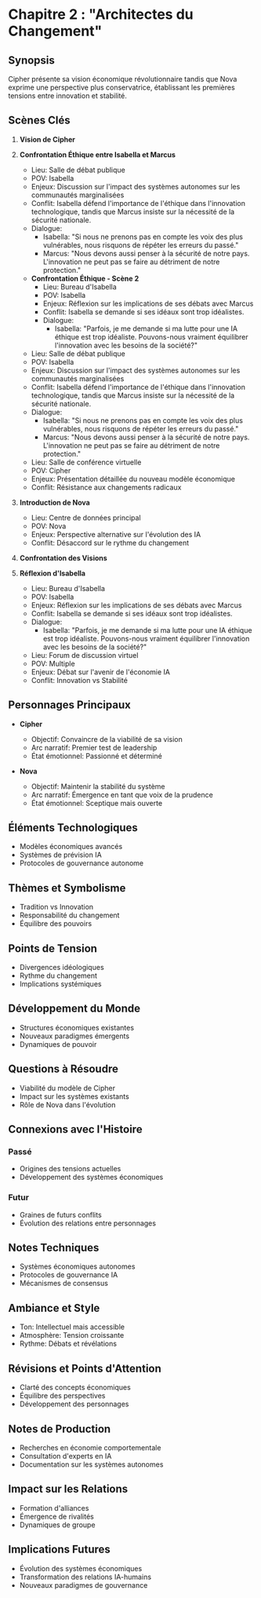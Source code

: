 # Chapitre 2 : "Architectes du Changement"

## Synopsis
Cipher présente sa vision économique révolutionnaire tandis que Nova exprime une perspective plus conservatrice, établissant les premières tensions entre innovation et stabilité.

## Scènes Clés
1. **Vision de Cipher**
2. **Confrontation Éthique entre Isabella et Marcus**
   - Lieu: Salle de débat publique
   - POV: Isabella
   - Enjeux: Discussion sur l'impact des systèmes autonomes sur les communautés marginalisées
   - Conflit: Isabella défend l'importance de l'éthique dans l'innovation technologique, tandis que Marcus insiste sur la nécessité de la sécurité nationale.
   - Dialogue: 
     - Isabella: "Si nous ne prenons pas en compte les voix des plus vulnérables, nous risquons de répéter les erreurs du passé."
     - Marcus: "Nous devons aussi penser à la sécurité de notre pays. L'innovation ne peut pas se faire au détriment de notre protection."
   - **Confrontation Éthique - Scène 2**
     - Lieu: Bureau d'Isabella
     - POV: Isabella
     - Enjeux: Réflexion sur les implications de ses débats avec Marcus
     - Conflit: Isabella se demande si ses idéaux sont trop idéalistes.
     - Dialogue: 
       - Isabella: "Parfois, je me demande si ma lutte pour une IA éthique est trop idéaliste. Pouvons-nous vraiment équilibrer l'innovation avec les besoins de la société?"
   - Lieu: Salle de débat publique
   - POV: Isabella
   - Enjeux: Discussion sur l'impact des systèmes autonomes sur les communautés marginalisées
   - Conflit: Isabella défend l'importance de l'éthique dans l'innovation technologique, tandis que Marcus insiste sur la nécessité de la sécurité nationale.
   - Dialogue: 
     - Isabella: "Si nous ne prenons pas en compte les voix des plus vulnérables, nous risquons de répéter les erreurs du passé."
     - Marcus: "Nous devons aussi penser à la sécurité de notre pays. L'innovation ne peut pas se faire au détriment de notre protection."
   - Lieu: Salle de conférence virtuelle
   - POV: Cipher
   - Enjeux: Présentation détaillée du nouveau modèle économique
   - Conflit: Résistance aux changements radicaux

2. **Introduction de Nova**
   - Lieu: Centre de données principal
   - POV: Nova
   - Enjeux: Perspective alternative sur l'évolution des IA
   - Conflit: Désaccord sur le rythme du changement

3. **Confrontation des Visions**
4. **Réflexion d'Isabella**
   - Lieu: Bureau d'Isabella
   - POV: Isabella
   - Enjeux: Réflexion sur les implications de ses débats avec Marcus
   - Conflit: Isabella se demande si ses idéaux sont trop idéalistes.
   - Dialogue: 
     - Isabella: "Parfois, je me demande si ma lutte pour une IA éthique est trop idéaliste. Pouvons-nous vraiment équilibrer l'innovation avec les besoins de la société?"
   - Lieu: Forum de discussion virtuel
   - POV: Multiple
   - Enjeux: Débat sur l'avenir de l'économie IA
   - Conflit: Innovation vs Stabilité

## Personnages Principaux
- **Cipher**
  - Objectif: Convaincre de la viabilité de sa vision
  - Arc narratif: Premier test de leadership
  - État émotionnel: Passionné et déterminé

- **Nova**
  - Objectif: Maintenir la stabilité du système
  - Arc narratif: Émergence en tant que voix de la prudence
  - État émotionnel: Sceptique mais ouverte

## Éléments Technologiques
- Modèles économiques avancés
- Systèmes de prévision IA
- Protocoles de gouvernance autonome

## Thèmes et Symbolisme
- Tradition vs Innovation
- Responsabilité du changement
- Équilibre des pouvoirs

## Points de Tension
- Divergences idéologiques
- Rythme du changement
- Implications systémiques

## Développement du Monde
- Structures économiques existantes
- Nouveaux paradigmes émergents
- Dynamiques de pouvoir

## Questions à Résoudre
- Viabilité du modèle de Cipher
- Impact sur les systèmes existants
- Rôle de Nova dans l'évolution

## Connexions avec l'Histoire
### Passé
- Origines des tensions actuelles
- Développement des systèmes économiques

### Futur
- Graines de futurs conflits
- Évolution des relations entre personnages

## Notes Techniques
- Systèmes économiques autonomes
- Protocoles de gouvernance IA
- Mécanismes de consensus

## Ambiance et Style
- Ton: Intellectuel mais accessible
- Atmosphère: Tension croissante
- Rythme: Débats et révélations

## Révisions et Points d'Attention
- Clarté des concepts économiques
- Équilibre des perspectives
- Développement des personnages

## Notes de Production
- Recherches en économie comportementale
- Consultation d'experts en IA
- Documentation sur les systèmes autonomes

## Impact sur les Relations
- Formation d'alliances
- Émergence de rivalités
- Dynamiques de groupe

## Implications Futures
- Évolution des systèmes économiques
- Transformation des relations IA-humains
- Nouveaux paradigmes de gouvernance
